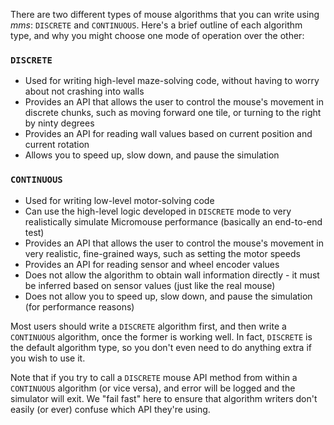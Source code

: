 There are two different types of mouse algorithms that you can write using
*mms*: `DISCRETE` and `CONTINUOUS`. Here's a brief outline of each algorithm
type, and why you might choose one mode of operation over the other:

### `DISCRETE`
- Used for writing high-level maze-solving code, without having to worry about
  not crashing into walls
- Provides an API that allows the user to control the mouse's movement in
  discrete chunks, such as moving forward one tile, or turning to the right by
  ninty degrees
- Provides an API for reading wall values based on current position and current
  rotation
- Allows you to speed up, slow down, and pause the simulation

### `CONTINUOUS`
- Used for writing low-level motor-solving code
- Can use the high-level logic developed in `DISCRETE` mode to very
  realistically simulate Micromouse performance (basically an end-to-end test)
- Provides an API that allows the user to control the mouse's movement in very
  realistic, fine-grained ways, such as setting the motor speeds
- Provides an API for reading sensor and wheel encoder values
- Does not allow the algorithm to obtain wall information directly - it must be
  inferred based on sensor values (just like the real mouse)
- Does not allow you to speed up, slow down, and pause the simulation (for
  performance reasons)

Most users should write a `DISCRETE` algorithm first, and then write a
`CONTINUOUS` algorithm, once the former is working well. In fact, `DISCRETE` is
the default algorithm type, so you don't even need to do anything extra if you
wish to use it.

Note that if you try to call a `DISCRETE` mouse API method from within a
`CONTINUOUS` algorithm (or vice versa), and error will be logged and the
simulator will exit. We "fail fast" here to ensure that algorithm writers don't
easily (or ever) confuse which API they're using.
